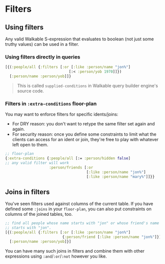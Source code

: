 # Filters

## Using filters

Any valid Walkable S-expression that evaluates to boolean \(not just some truthy values\) can be used in a filter.

### Using filters directly in queries

```clojure
[{(:people/all {:filters [:or [:like :person/name "jon%"]
                             [:< :person/yob 1970]]})
  [:person/name :person/yob]]}
```

> This is called `supplied-conditions` in Walkable query builder engine's source code.

### Filters in `:extra-conditions` floor-plan

You may want to enforce filters for specific idents/joins:

* For DRY reason: you don't want to retype the same filter set again and again.
* For security reason: once you define some constraints to limit what the clients can access for an ident or join, they're free to play with whatever left open to them.

```clojure
;; floor-plan
{:extra-conditions {:people/all [:= :person/hidden false]
;; any valid filter will work
                    :person/friends [:or
                                     [:like :person/name "jon%"]
                                     [:like :person/name "mary%"]]}}
```

## Joins in filters

You've seen filters used against columns of the current table. If you have defined some `:joins` in your `floor-plan`, you can also put constraints on columns of the joined tables, too.

```clojure
;; find all people whose name starts with "jon" or whose friend's name
;; starts with "jon".
[{(:people/all {:filters [:or [:like :person/name "jon%"]
                          {:person/friend [:like :person/name "jon%"]}]})
  [:person/name :person/yob]}]
```

You can have many such joins in filters and combine them with other expressions using `:and`/`:or`/`:not` however you like.
